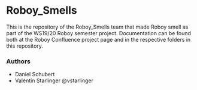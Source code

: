 # Roboy_Smells

This is the repository of the Roboy_Smells team that made Roboy smell as part of the WS19/20 Roboy semester project. Documentation can be found both at the Roboy Confluence project page and in the respective folders in this repository.

### Authors

- Daniel Schubert
- Valentin Starlinger @vstarlinger
